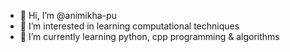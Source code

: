 - 👋 Hi, I’m @animikha-pu
- 👀 I’m interested in learning computational techniques
- 🌱 I’m currently learning python, cpp programming & algorithms

<!---
animikha-pu/animikha-pu is a ✨ special ✨ repository because its `README.md` (this file) appears on your GitHub profile.
You can click the Preview link to take a look at your changes.
--->
